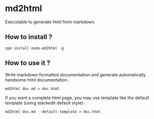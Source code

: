 # md2html
Executable to generate html from markdown.

## How to install ?

    npm install node-md2html -g

## How to use it ?

Write markdown formatted documentation and generate automatically handsome html documentation.

    md2html doc.md > doc.html

If you want a complete html page, you may use template like the default template (using stackedit default style) :

    md2html doc.md --default-template > doc.html










